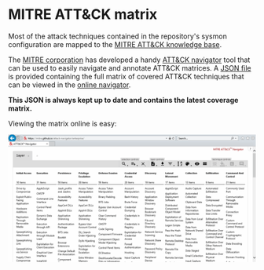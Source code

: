 # MITRE ATT&CK matrix

Most of the  attack techniques contained in the repository's sysmon configuration are mapped to the [MITRE ATT&CK knowledge base](https://attack.mitre.org/wiki/Main_Page).

The [MITRE corporation](https://www.mitre.org/) has developed a handy [ATT&CK navigator](https://github.com/mitre/attack-navigator) tool that can be used to easily navigate and annotate ATT&CK matrices. A [JSON file](attack_matrix/Sysmon-modular.json) is provided containing the full matrix of covered ATT&CK techniques that can be viewed in the [online navigator](https://mitre.github.io/attack-navigator/enterprise/). 

**This JSON is always kept up to date and contains the latest coverage matrix.** 

Viewing the matrix online is easy:

![docs](attack_matrix/demo.gif)